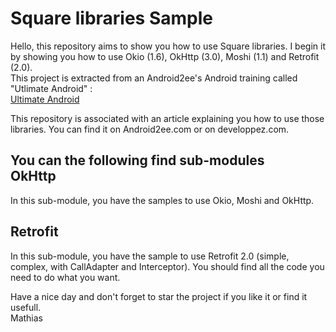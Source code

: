 Square libraries Sample
===================
Hello, this repository aims to show you how to use Square libraries.
I begin it by showing you how to use Okio (1.6), OkHttp (3.0), Moshi (1.1) and Retrofit (2.0).    
This project is extracted from an Android2ee's Android training called "Utlimate Android" :    
[Ultimate Android](http://www.android2ee.com/Formations-Android/Formation-Ultimate-Android.html)
                       
This repository is associated with an article explaining you how to use those libraries. You can find it on Android2ee.com or on developpez.com.    
        
You can the following find sub-modules           
OkHttp     
--------
In this sub-module, you have the samples to use Okio, Moshi and OkHttp.       
           
Retrofit       
---------
In this sub-module, you have the sample to use Retrofit 2.0 (simple, complex, with CallAdapter and Interceptor). You should find all the code you need to do what you want.            
                
Have a nice day and don't forget to star the project if you like it or find it usefull.                 
Mathias                